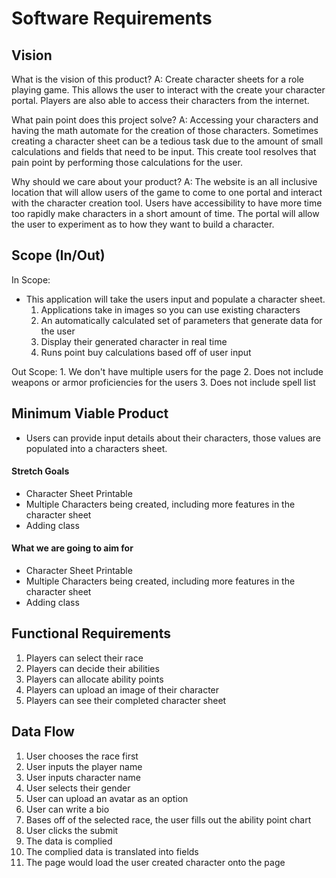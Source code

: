 # Software Requirements

## Vision
What is the vision of this product?
A: Create character sheets for a role playing game. This allows the user to interact with the create your character portal. Players are also able to access their characters from the internet. 

What pain point does this project solve?
A: Accessing your characters and having the math automate for the creation of those characters. Sometimes creating a character sheet can be a tedious task due to the amount of small calculations and fields that need to be input. This create tool resolves that pain point by performing those calculations for the user.

Why should we care about your product?
A: The website is an all inclusive location that will allow users of the game to come to one portal and interact with the character creation tool. Users have accessibility to have more time too rapidly make characters in a short amount of time. The portal will allow the user to experiment as to how they want to build a character. 

## Scope (In/Out)
  In Scope:
  - This application will take the users input and populate a character sheet.
    1. Applications take in images so you can use existing characters
    2. An automatically calculated set of parameters that generate data for the user
    3. Display their generated character in real time 
    4. Runs point buy calculations based off of user input

  Out Scope:
    1. We don't have multiple users for the page
    2. Does not include weapons or armor proficiencies for the users
    3. Does not include spell list


## Minimum Viable Product
  - Users can provide input details about their characters, those values are populated into a characters sheet. 

#### Stretch Goals
  - Character Sheet Printable
  - Multiple Characters being created, including more features in the character sheet
  - Adding class

#### What we are going to aim for
  - Character Sheet Printable
  - Multiple Characters being created, including more features in the character sheet
  - Adding class

## Functional Requirements 
  1. Players can select their race 
  2. Players can decide their abilities 
  3. Players can allocate ability points
  4. Players can upload an image of their character
  5. Players can see their completed character sheet

## Data Flow
  1. User chooses the race first
  2. User inputs the player name
  3. User inputs character name
  4. User selects their gender
  5. User can upload an avatar as an option
  6. User can write a bio
  7. Bases off of the selected race, the user fills out the ability point chart
  8. User clicks the submit 
  9. The data is complied 
  10. The complied data is translated into fields 
  11. The page would load the user created character onto the page
